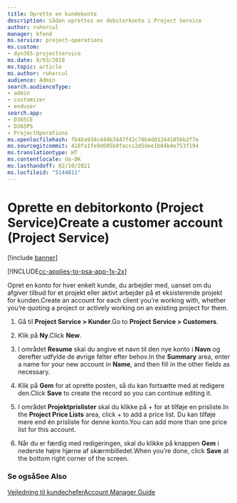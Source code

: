 ```yaml
---
title: Oprette en kundekonto
description: Sådan oprettes en debitorkonto i Project Service
author: ruhercul
manager: kfend
ms.service: project-operations
ms.custom:
- dyn365-projectservice
ms.date: 8/03/2018
ms.topic: article
ms.author: ruhercul
audience: Admin
search.audienceType:
- admin
- customizer
- enduser
search.app:
- D365CE
- D365PS
- ProjectOperations
ms.openlocfilehash: fb4ba934c444b3447f42c78b4dd1244185bb2f7e
ms.sourcegitcommit: 418fa1fe9d605b8faccc2d5dee1b04b4e753f194
ms.translationtype: HT
ms.contentlocale: da-DK
ms.lasthandoff: 02/10/2021
ms.locfileid: "5144811"
---
```

# <a name="create-a-customer-account-project-service"></a><span data-ttu-id="eb0ed-103">Oprette en debitorkonto (Project Service)</span><span class="sxs-lookup"><span data-stu-id="eb0ed-103">Create a customer account (Project Service)</span></span>

[!include [banner](../includes/psa-now-project-operations.md)]

[!INCLUDE[cc-applies-to-psa-app-1x-2x](../includes/cc-applies-to-psa-app-1x-2x.md)]

<span data-ttu-id="eb0ed-104">Opret en konto for hver enkelt kunde, du arbejder med, uanset om du afgiver tilbud for et projekt eller aktivt arbejder på et eksisterende projekt for kunden.</span><span class="sxs-lookup"><span data-stu-id="eb0ed-104">Create an account for each client you’re working with, whether you’re quoting a project or actively working on an existing project for them.</span></span>  
  
1.  <span data-ttu-id="eb0ed-105">Gå til **Project Service > Kunder**.</span><span class="sxs-lookup"><span data-stu-id="eb0ed-105">Go to **Project Service > Customers**.</span></span>  
  
2.  <span data-ttu-id="eb0ed-106">Klik på **Ny**.</span><span class="sxs-lookup"><span data-stu-id="eb0ed-106">Click **New**.</span></span>  
  
3.  <span data-ttu-id="eb0ed-107">I området **Resume** skal du angive et navn til den nye konto i **Navn** og derefter udfylde de øvrige felter efter behov.</span><span class="sxs-lookup"><span data-stu-id="eb0ed-107">In the **Summary** area, enter a name for your new account in **Name**, and then fill in the other fields as necessary.</span></span>  
  
4.  <span data-ttu-id="eb0ed-108">Klik på **Gem** for at oprette posten, så du kan fortsætte med at redigere den.</span><span class="sxs-lookup"><span data-stu-id="eb0ed-108">Click **Save** to create the record so you can continue editing it.</span></span>  
  
5.  <span data-ttu-id="eb0ed-109">I området **Projektprislister** skal du klikke på + for at tilføje en prisliste.</span><span class="sxs-lookup"><span data-stu-id="eb0ed-109">In the **Project Price Lists** area, click + to add a price list.</span></span> <span data-ttu-id="eb0ed-110">Du kan tilføje mere end én prisliste for denne konto.</span><span class="sxs-lookup"><span data-stu-id="eb0ed-110">You can add more than one price list for this account.</span></span>  
  
6.  <span data-ttu-id="eb0ed-111">Når du er færdig med redigeringen, skal du klikke på knappen **Gem** i nederste højre hjørne af skærmbilledet.</span><span class="sxs-lookup"><span data-stu-id="eb0ed-111">When you’re done, click **Save** at the bottom right corner of the screen.</span></span>  
  
### <a name="see-also"></a><span data-ttu-id="eb0ed-112">Se også</span><span class="sxs-lookup"><span data-stu-id="eb0ed-112">See Also</span></span>  
 [<span data-ttu-id="eb0ed-113">Vejledning til kundechefer</span><span class="sxs-lookup"><span data-stu-id="eb0ed-113">Account Manager Guide</span></span>](../psa/account-manager-guide.md)

